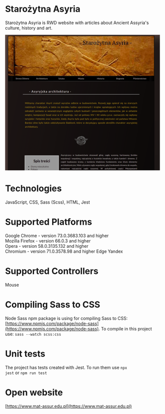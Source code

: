 # Starożytna Asyria
Starożytna Asyria is RWD website with articles about Ancient Assyria's culture, history and art.

![Application's logo](img/ancient_assyria.png)

# Technologies
JavaScript, CSS, Sass (Scss), HTML, Jest

# Supported Platforms
Google Chrome - version 73.0.3683.103 and higher  
Mozilla Firefox - version 66.0.3 and higher  
Opera - version 58.0.3135.132 and higher  
Chromium - version 71.0.3578.98 and higher
Edge
Yandex

# Supported Controllers
Mouse

# Compiling Sass to CSS
Node Sass npm package is using for compiling Sass to CSS: [https://www.npmjs.com/package/node-sass](https://www.npmjs.com/package/node-sass).
To compile in this project use: <code>sass --watch scss:css</code>

# Unit tests
The project has tests created with Jest. To run them use <code>npx jest</code> or <code>npm run test</code>

# Open website
[https://www.mat-assur.edu.pl](https://www.mat-assur.edu.pl)
